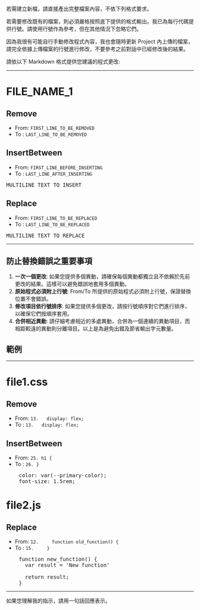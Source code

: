 若需建立新檔，請直接產出完整檔案內容，不依下列格式要求。

若需要修改既有的檔案，則必須嚴格按照底下提供的格式輸出。我已為每行代碼提供行號。請使用行號作為參考，但在其他情況下忽略它們。

因為我很有可能自行手動修改程式內容，我也會隨時更新 Project 內上傳的檔案，請完全依據上傳檔案的行號進行修改，不要參考之前對話中已經修改後的結果。

請依以下 Markdown 格式提供您建議的程式更改:

---

# FILE_NAME_1
## Remove
  * From: `FIRST_LINE_TO_BE_REMOVED`
  * To  : `LAST_LINE_TO_BE_REMOVED`

## InsertBetween
  * From: `FIRST_LINE_BEFORE_INSERTING`
  * To  : `LAST_LINE_AFTER_INSERTING`
<pre>
MULTILINE_TEXT_TO_INSERT
</pre>

## Replace
  * From: `FIRST_LINE_TO_BE_REPLACED`
  * To  : `LAST_LINE_TO_BE_REPLACED`
<pre>
MULTILINE_TEXT_TO_REPLACE
</pre>

---

## 防止替換錯誤之重要事項

1. **一次一個更改**: 如果您提供多個異動，請確保每個異動都獨立且不依賴於先前更改的結果。這樣可以避免錯誤地套用多個異動。
2. **原始程式必須附上行號**: From/To 所提供的原始程式必須附上行號，保證替換位置不會錯誤。
3. **修改項目依行號排序**: 如果您提供多個更改，請按行號順序對它們進行排序，以確保它們按順序套用。
4. **合併相近異動**: 請仔細考慮相近的多處異動，合併為一個連續的異動項目，而相距較遠的異動則分離項目。以上是為避免出錯及節省輸出字元數量。

## 範例

---

# file1.css
## Remove
  * From: `13.   display: flex;`
  * To  : `13.   display: flex;`

## InsertBetween
  * From: `25. h1 {`
  * To  : `26. }`
<pre>
    color: var(--primary-color);
    font-size: 1.5rem;
</pre>

# file2.js
## Replace
  * From: `12.     function old_function() {`
  * To  : `15.     }`
<pre>
    function new_function() {
      var result = 'New function'

      return result;
    }
</pre>

---

如果您理解我的指示，請用一句話回應表示。